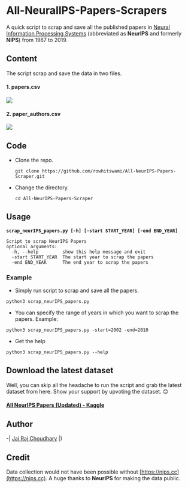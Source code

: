 # All-NeuralIPS-Papers-Scrapers

A quick script to scrap and save all the published papers in [Neural Information Processing Systems](https://nips.cc/) (abbreviated as **NeurIPS** and formerly **NIPS**) from 1987 to 2019.

## Content
The script scrap and save the data in two files.
#### 1. papers.csv

![](https://i.imgur.com/G8atzkU.png)

#### 2. paper_authors.csv

![](https://i.imgur.com/IbIqlSR.png)

## Code
  - Clone the repo.
  
    ```git clone https://github.com/rowhitswami/All-NeurIPS-Papers-Scraper.git```
  - Change the directory.
  
    ```cd All-NeurIPS-Papers-Scraper```
## Usage
**```scrap_neurIPS_papers.py [-h] [-start START_YEAR] [-end END_YEAR]```**

```
Script to scrap NeurIPS Papers
optional arguments:
  -h, --help         show this help message and exit
  -start START_YEAR  The start year to scrap the papers
  -end END_YEAR      The end year to scrap the papers
  ```
### Example
  - Simply run script to scrap and save all the papers.
  
  ```python3 scrap_neurIPS_papers.py```
  - You can specify the range of years in which you want to scrap the papers. Example:
  
  ```python3 scrap_neurIPS_papers.py -start=2002 -end=2010```
  - Get the help
  
  ```python3 scrap_neurIPS_papers.py --help```

## Download the latest dataset
Well, you can skip all the headache to run the script and grab the latest dataset from here. Show your support by upvoting the dataset. 😊

#### [All NeurIPS Papers (Updated) - Kaggle](https://www.kaggle.com/rowhitswami/nips-papers-1987-2019-updated)

## Author
-|
[Jai Raj Choudhary](https://rohitswami.com/) |)




## Credit
Data collection would not have been possible without [https://nips.cc](https://nips.cc). A huge thanks to **NeurIPS** for making the data public.
